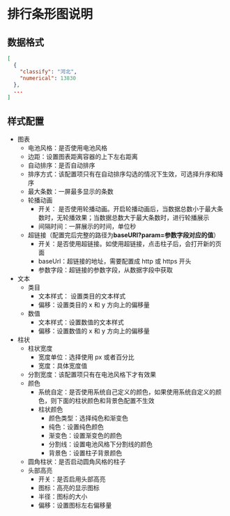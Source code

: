 # 排行条形图说明

## 数据格式

```json
[
  {
    "classify": "河北",
    "numerical": 13830
  },
  ...
]
```

## 样式配置

- 图表
  - 电池风格：是否使用电池风格
  - 边距：设置图表距离容器的上下左右距离
  - 自动排序：是否自动排序
  - 排序方式：该配置项只有在自动排序勾选的情况下生效，可选择升序和降序
  - 最大条数：一屏最多显示的条数
  - 轮播动画
    - 开关： 是否使用轮播动画。开启轮播动画后，当数据总数小于最大条数时，无轮播效果；当数据总数大于最大条数时，进行轮播展示
    - 间隔时间：一屏展示的时间，单位秒
  - 超链接（配置完后完整的路径为**baseURl?param=参数字段对应的值**）
    - 开关：是否使用超链接。如使用超链接，点击柱子后，会打开新的页面
    - baseUrl：超链接的地址，需要配置成 http 或 https 开头
    - 参数字段：超链接的参数字段，从数据字段中获取
- 文本
  - 类目
    - 文本样式： 设置类目的文本样式
    - 偏移：设置类目的 x 和 y 方向上的偏移量
  - 数值
    - 文本样式：设置数值的文本样式
    - 偏移：设置数值的 x 和 y 方向上的偏移量
- 柱状
  - 柱状宽度
    - 宽度单位：选择使用 px 或者百分比
    - 宽度：具体宽度值
  - 分割宽度：该配置项只有在电池风格下才有效果
  - 颜色
    - 系统自定：是否使用系统自己定义的颜色，如果使用系统自定义的颜色，则下面的柱状颜色和背景色配置不生效
    - 柱状颜色
      - 颜色类型：选择纯色和渐变色
      - 纯色：设置纯色颜色
      - 渐变色：设置渐变色的颜色
      - 分割线：设置电池风格下分割线的颜色
      - 背景色：设置柱子背景颜色
  - 圆角柱状：是否启动圆角风格的柱子
  - 头部高亮
    - 开关：是否启用头部高亮
    - 图标：高亮的显示图标
    - 半径：图标的大小
    - 偏移：设置图标左右偏移量
